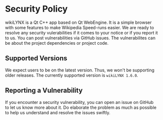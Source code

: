 # Security Policy

wikiLYNX is a Qt C++ app based on Qt WebEngine. It is a simple browser with some features to make Wikipedia Speed-runs easier. We are ready to resolve any security vulerabilities if it comes to your notice or if you report it to us. You can post vulnerabilities via GitHub issues. The vulnerabilites can be about the project dependencies or project code.

## Supported Versions

We expect users to be on the latest version. Thus, we won't be supporting older releases. The currently supported version is `wikiLYNX 1.6.0`.

## Reporting a Vulnerability

If you encounter a security vulnerability, you can open an issue on GitHub to let us know more about it. Do elaborate the problem as much as possible to help us understand and resolve the issues swiftly.
